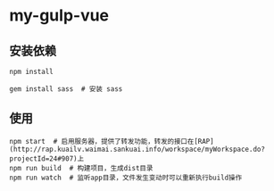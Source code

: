 # my-gulp-vue

## 安装依赖

```
npm install

gem install sass  # 安装 sass
```

## 使用

```
npm start  # 启用服务器，提供了转发功能，转发的接口在[RAP](http://rap.kuailv.waimai.sankuai.info/workspace/myWorkspace.do?projectId=24#907)上
npm run build  # 构建项目，生成dist目录
npm run watch  # 监听app目录，文件发生变动时可以重新执行build操作
```
